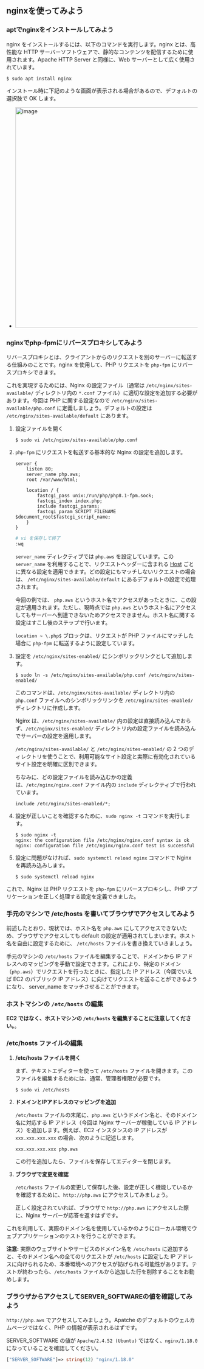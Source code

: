 ## nginxを使ってみよう

### aptでnginxをインストールしてみよう

nginx をインストールするには、以下のコマンドを実行します。nginx とは、高性能な HTTP サーバーソフトウェアで、静的なコンテンツを配信するために使用されます。Apache HTTP Server と同様に、Web サーバーとして広く使用されています。

```terminal
$ sudo apt install nginx
```

インストール時に下記のような画面が表示される場合があるので、デフォルトの選択肢で OK します。

- <img width="580" alt="image" src="https://github.com/Progate/path-community-projects/assets/26600620/823ea2a0-ed40-40bf-bf2c-bb9c0a692b88">

### nginxでphp-fpmにリバースプロキシしてみよう

リバースプロキシとは、クライアントからのリクエストを別のサーバーに転送する仕組みのことです。nginx を使用して、PHP リクエストを `php-fpm` にリバースプロキシできます。

これを実現するためには、Nginx の設定ファイル（通常は `/etc/nginx/sites-available/` ディレクトリ内の `*.conf` ファイル）に適切な設定を追加する必要があります。今回は PHP に関する設定なので `/etc/nginx/sites-available/php.conf` に定義しましょう。デフォルトの設定は `/etc/nginx/sites-available/default` にあります。

1. 設定ファイルを開く

    ```terminal
    $ sudo vi /etc/nginx/sites-available/php.conf
    ```

2. `php-fpm` にリクエストを転送する基本的な Nginx の設定を追加します。

    ```nginx
    server {
        listen 80;
        server_name php.aws;
        root /var/www/html;

        location / {
            fastcgi_pass unix:/run/php/php8.1-fpm.sock;
            fastcgi_index index.php;
            include fastcgi_params;
            fastcgi_param SCRIPT_FILENAME $document_root$fastcgi_script_name;
        }
    }
    ```

    ```sh
    # vi を保存して終了
    :wq
    ```

    `server_name` ディレクティブでは `php.aws` を設定しています。この `server_name` を利用することで、リクエストヘッダーに含まれる [Host](https://developer.mozilla.org/ja/docs/Web/HTTP/Headers/Host) ごとに異なる設定を適用できます。どの設定にもマッチしないリクエストの場合は、 `/etc/nginx/sites-available/default` にあるデフォルトの設定で処理されます。

    今回の例では、 `php.aws` というホスト名でアクセスがあったときに、この設定が適用されます。ただし、現時点では `php.aws` というホスト名にアクセスしてもサーバーへ到達できないためアクセスできません。ホスト名に関する設定はすこし後のステップで行います。

    `location ~ \.php$` ブロックは、リクエストが PHP ファイルにマッチした場合に `php-fpm` に転送するように設定しています。

3. 設定を `/etc/nginx/sites-enabled/` にシンボリックリンクとして追加します。

    ```terminal
    $ sudo ln -s /etc/nginx/sites-available/php.conf /etc/nginx/sites-enabled/
    ```

    このコマンドは、`/etc/nginx/sites-available/` ディレクトリ内の `php.conf` ファイルへのシンボリックリンクを `/etc/nginx/sites-enabled/` ディレクトリに作成します。

    Nginx は、`/etc/nginx/sites-available/` 内の設定は直接読み込んでおらず、`/etc/nginx/sites-enabled/` ディレクトリ内の設定ファイルを読み込んでサーバーの設定を適用します。

    `/etc/nginx/sites-available/` と `/etc/nginx/sites-enabled/` の 2 つのディレクトリを使うことで、利用可能なサイト設定と実際に有効化されているサイト設定を明確に区別できます。

    ちなみに、どの設定ファイルを読み込むかの定義は、`/etc/nginx/nginx.conf` ファイル内の `include` ディレクティブで行われています。

    ```nginx
    include /etc/nginx/sites-enabled/*;
    ```

4. 設定が正しいことを確認するために、`sudo nginx -t` コマンドを実行します。

    ```terminal
    $ sudo nginx -t
    nginx: the configuration file /etc/nginx/nginx.conf syntax is ok
    nginx: configuration file /etc/nginx/nginx.conf test is successful
    ```

5. 設定に問題がなければ、`sudo systemctl reload nginx` コマンドで Nginx を再読み込みします。

    ```terminal
    $ sudo systemctl reload nginx
    ```

これで、Nginx は PHP リクエストを `php-fpm` にリバースプロキシし、PHP アプリケーションを正しく処理する設定を定義できました。

### 手元のマシンで /etc/hosts を書いてブラウザでアクセスしてみよう

前述したとおり、現状では、ホスト名を `php.aws` にしてアクセスできないため、ブラウザでアクセスしても default の設定が適用されてしまいます。ホスト名を自由に設定するために、 `/etc/hosts` ファイルを書き換えていきましょう。

手元のマシンの `/etc/hosts` ファイルを編集することで、ドメインから IP アドレスへのマッピングを手動で設定できます。これにより、特定のドメイン（`php.aws`）でリクエストを行ったときに、指定した IP アドレス（今回でいえば EC2 のパブリック IP アドレス）に向けてリクエストを送ることができるようになり、 server_name をマッチさせることができます。

### ホストマシンの `/etc/hosts` の編集

**EC2 ではなく、ホストマシンの `/etc/hosts` を編集することに注意してください。**。

### /etc/hosts ファイルの編集

1. **/etc/hosts ファイルを開く**

   まず、テキストエディターを使って `/etc/hosts` ファイルを開きます。このファイルを編集するためには、通常、管理者権限が必要です。

   ```terminal
   $ sudo vi /etc/hosts
   ```

2. **ドメインとIPアドレスのマッピングを追加**

   `/etc/hosts` ファイルの末尾に、`php.aws` というドメイン名と、そのドメイン名に対応する IP アドレス（今回は Nginx サーバーが稼働している IP アドレス）を追加します。例えば、EC2 インスタンスの IP アドレスが `xxx.xxx.xxx.xxx` の場合、次のように記述します。

   ```text
   xxx.xxx.xxx.xxx php.aws
   ```

   この行を追加したら、ファイルを保存してエディターを閉じます。

3. **ブラウザで変更を確認**

   `/etc/hosts` ファイルの変更して保存した後、設定が正しく機能しているかを確認するために、`http://php.aws` にアクセスしてみましょう。

   正しく設定されていれば、ブラウザで `http://php.aws` にアクセスした際に、Nginx サーバーが応答を返すはずです。

これを利用して、実際のドメイン名を使用しているかのようにローカル環境でウェブアプリケーションのテストを行うことができます。

**注意:** 実際のウェブサイトやサービスのドメイン名を `/etc/hosts` に追加すると、そのドメイン名への全てのリクエストが `/etc/hosts` に設定した IP アドレスに向けられるため、本番環境へのアクセスが妨げられる可能性があります。テストが終わったら、`/etc/hosts` ファイルから追加した行を削除することをお勧めします。

### ブラウザからアクセスしてSERVER_SOFTWAREの値を確認してみよう

`http://php.aws` でアクセスしてみましょう。Apatche のデフォルトのウェルカムページではなく、PHP の情報が表示されるはずです。

SERVER_SOFTWARE の値が `Apache/2.4.52 (Ubuntu)` ではなく、`nginx/1.18.0` になっていることを確認してください。

```php
["SERVER_SOFTWARE"]=> string(12) "nginx/1.18.0"
```
